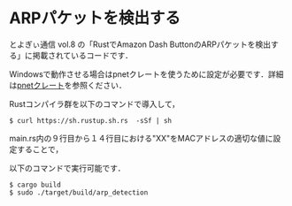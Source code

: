 # ARPパケットを検出する
とよぎぃ通信 vol.8 の「RustでAmazon Dash ButtonのARPパケットを検出する」に掲載されているコードです．

Windowsで動作させる場合はpnetクレートを使うために設定が必要です．詳細は[pnetクレート](https://github.com/libpnet/libpnet#windows)を参照ください．

Rustコンパイラ群を以下のコマンドで導入して，

```
$ curl https://sh.rustup.sh.rs  -sSf | sh
```

main.rs内の９行目から１４行目における"XX"をMACアドレスの適切な値に設定することで，

以下のコマンドで実行可能です．

```
$ cargo build
$ sudo ./target/build/arp_detection 
```